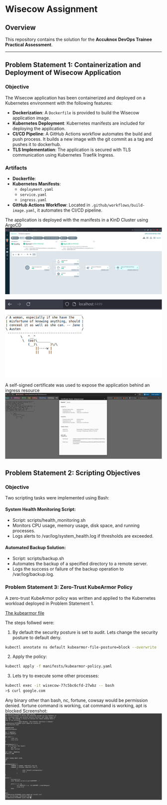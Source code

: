 # Wisecow Assignment

## Overview

This repository contains the solution for the **Accuknox DevOps Trainee Practical Assessment**.

---

## Problem Statement 1: Containerization and Deployment of Wisecow Application

### Objective
The Wisecow application has been containerized and deployed on a Kubernetes environment with the following features:
- **Dockerization**: A `Dockerfile` is provided to build the Wisecow application image.
- **Kubernetes Deployment**: Kubernetes manifests are included for deploying the application.
- **CI/CD Pipeline**: A GitHub Actions workflow automates the build and push process. It builds a new image with the git commit as a tag and pushes it to dockerhub.
- **TLS Implementation**: The application is secured with TLS communication using Kubernetes Traefik Ingress.

### Artifacts
- **Dockerfile**: 
- **Kubernetes Manifests**: 
  - `deployment.yaml` 
  - `service.yaml` 
  - `ingress.yaml`
- **GitHub Actions Workflow**: Located in `.github/workflows/build-image.yaml`, it automates the CI/CD pipeline.

The application is deployed with the manifests in a KinD Cluster using ArgoCD
![Argocd](./images/argocd.jpeg)

![wisecow](./images/wisecow.jpeg)

A self-signed certificate was used to expose the application behind an ingress resource 
![self cert](./images/tls.jpeg)

## Problem Statement 2: Scripting Objectives
### Objective
Two scripting tasks were implemented using Bash:

#### System Health Monitoring Script:

- Script: scripts/health_monitoring.sh
- Monitors CPU usage, memory usage, disk space, and running processes.
- Logs alerts to /var/log/system_health.log if thresholds are exceeded.

#### Automated Backup Solution:

- Script: scripts/backup.sh
- Automates the backup of a specified directory to a remote server.
- Logs the success or failure of the backup operation to /var/log/backup.log.

### Problem Statement 3: Zero-Trust KubeArmor Policy
A zero-trust KubeArmor policy was written and applied to the Kubernetes workload deployed in Problem Statement 1.

[The kubearmor file](./manifests/kubearmor-policy.yaml)

The steps follwed were:
1. By default the security posture is set to audit. Lets change the security posture to default deny.
```bash
kubectl annotate ns default kubearmor-file-posture=block --overwrite
```
2. Apply the policy:
```bash
kubectl apply -f manifests/kubearmor-policy.yaml
```

3. Lets try to execute some other processes:

```bash
kubectl exec -it wisecow-77c5bc6cfd-27wbz -- bash
>$ curl google.com
```
Any binary other than bash, nc, fortune, cowsay would be permission denied.
fortune command is working, cat command is working, apt is blocked
Screenshot:
![Kubearmor](./images/kubearmor.png)